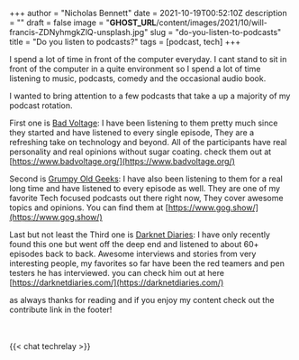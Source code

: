 +++
author = "Nicholas Bennett"
date = 2021-10-19T00:52:10Z
description = ""
draft = false
image = "__GHOST_URL__/content/images/2021/10/will-francis-ZDNyhmgkZlQ-unsplash.jpg"
slug = "do-you-listen-to-podcasts"
title = "Do you listen to podcasts?"
tags = [podcast, tech]
+++


I spend a lot of time in front of the computer everyday. I cant stand to sit in front of the computer in a quite environment so I spend a lot of time listening to music, podcasts, comedy and the occasional audio book.

I wanted to bring attention to a few podcasts that take a up a majority of my podcast rotation.

First one is [Bad Voltage](https://www.badvoltage.org/): I have been listening to them pretty much since they started and have listened to every single episode, They are a refreshing take on technology and beyond. All of the participants have real personality and real opinions without sugar coating. check them out at [https://www.badvoltage.org/](https://www.badvoltage.org/)

Second is [Grumpy Old Geeks](https://www.gog.show/): I have also been listening to them for a real long time and have listened to every episode as well. They are one of my favorite Tech focused podcasts out there right now, They cover awesome topics and opinions. You can find them at [https://www.gog.show/](https://www.gog.show/)

Last but not least the Third one is [Darknet Diaries](https://darknetdiaries.com/): I have only recently found this one but went off the deep end and listened to about 60+ episodes back to back. Awesome interviews and stories from very interesting people, my favorites so far have been the red teamers and pen testers he has interviewed. you can check him out at here [https://darknetdiaries.com/](https://darknetdiaries.com/)



as always thanks for reading and if you enjoy my content check out the contribute link in the footer!

<br>
<br>
{{< chat techrelay >}}
